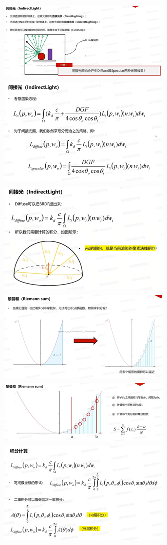 ![输入图片说明](/imgs/2025-04-08/06LhZMKZrXVp9RaD.png)

![输入图片说明](/imgs/2025-04-08/50awnfEQeSWu34EQ.png)

![输入图片说明](/imgs/2025-04-08/GyIHS2iXOsgRqOO6.png)

![输入图片说明](/imgs/2025-04-08/oS39XNvuY7mJbTRN.png)

![输入图片说明](/imgs/2025-04-08/5wJpcHKCBclPVSm2.png)

![输入图片说明](/imgs/2025-04-08/E9Xqw1Ebus4RPh6y.png)
<!--stackedit_data:
eyJoaXN0b3J5IjpbLTE0MzA0NzI2MjAsLTE5MDY4MjM1NzMsMT
c0NTAxMjcyNiwxNTM1NDQwMjE4LC0yMDg4NzQ2NjEyXX0=
-->